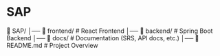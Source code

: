 # SAP

📂 SAP/
│── 📂 frontend/           # React Frontend
│── 📂 backend/            # Spring Boot Backend
│── 📂 docs/               # Documentation (SRS, API docs, etc.)
│── 📄 README.md           # Project Overview
